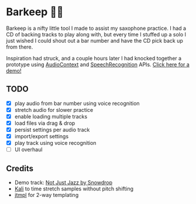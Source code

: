 # Barkeep :musical_note::saxophone:

Barkeep is a nifty little tool I made to assist my saxophone practice.
I had a CD of backing tracks to play along with, but every time I stuffed up a solo
I just wished I could shout out a bar number and have the CD pick back up from there.

Inspiration had struck, and a couple hours later I had knocked together a prototype using
[AudioContext](https://developer.mozilla.org/en/docs/Web/API/AudioContext) and
[SpeechRecognition](https://developer.mozilla.org/en-US/docs/Web/API/SpeechRecognition) APIs.
[Click here for a demo!](https://barkeep.github.io)

## TODO
- [x] play audio from bar number using voice recognition
- [x] stretch audio for slower practice
- [x] enable loading multiple tracks
- [x] load files via drag & drop
- [x] persist settings per audio track
- [x] import/export settings
- [x] play track using voice recognition
- [ ] UI overhaul

## Credits
- Demo track: [Not Just Jazz by Snowdrop](https://soundcloud.com/snowdrop_jpn/not-just-jazz)
- [Kali](https://github.com/Infinity/Kali) to time stretch samples without pitch shifting
- [jtmpl](https://github.com/atmin/jtmpl) for 2-way templating